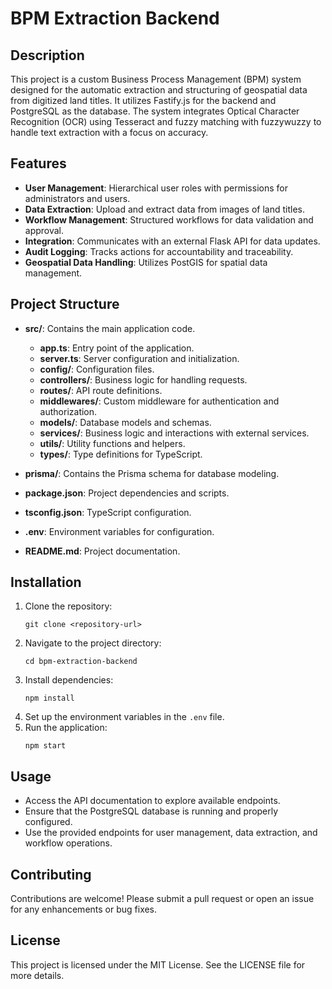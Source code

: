 # BPM Extraction Backend

## Description
This project is a custom Business Process Management (BPM) system designed for the automatic extraction and structuring of geospatial data from digitized land titles. It utilizes Fastify.js for the backend and PostgreSQL as the database. The system integrates Optical Character Recognition (OCR) using Tesseract and fuzzy matching with fuzzywuzzy to handle text extraction with a focus on accuracy.

## Features
- **User Management**: Hierarchical user roles with permissions for administrators and users.
- **Data Extraction**: Upload and extract data from images of land titles.
- **Workflow Management**: Structured workflows for data validation and approval.
- **Integration**: Communicates with an external Flask API for data updates.
- **Audit Logging**: Tracks actions for accountability and traceability.
- **Geospatial Data Handling**: Utilizes PostGIS for spatial data management.

## Project Structure
- **src/**: Contains the main application code.
  - **app.ts**: Entry point of the application.
  - **server.ts**: Server configuration and initialization.
  - **config/**: Configuration files.
  - **controllers/**: Business logic for handling requests.
  - **routes/**: API route definitions.
  - **middlewares/**: Custom middleware for authentication and authorization.
  - **models/**: Database models and schemas.
  - **services/**: Business logic and interactions with external services.
  - **utils/**: Utility functions and helpers.
  - **types/**: Type definitions for TypeScript.

- **prisma/**: Contains the Prisma schema for database modeling.
- **package.json**: Project dependencies and scripts.
- **tsconfig.json**: TypeScript configuration.
- **.env**: Environment variables for configuration.
- **README.md**: Project documentation.

## Installation
1. Clone the repository:
   ```
   git clone <repository-url>
   ```
2. Navigate to the project directory:
   ```
   cd bpm-extraction-backend
   ```
3. Install dependencies:
   ```
   npm install
   ```
4. Set up the environment variables in the `.env` file.
5. Run the application:
   ```
   npm start
   ```

## Usage
- Access the API documentation to explore available endpoints.
- Ensure that the PostgreSQL database is running and properly configured.
- Use the provided endpoints for user management, data extraction, and workflow operations.

## Contributing
Contributions are welcome! Please submit a pull request or open an issue for any enhancements or bug fixes.

## License
This project is licensed under the MIT License. See the LICENSE file for more details.